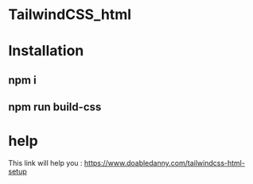 # TailwindCSS_html

# Installation
## npm i
## npm run build-css

# help
This link will help you :
https://www.doabledanny.com/tailwindcss-html-setup
